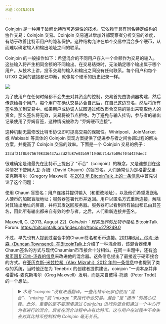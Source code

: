 ```yaml
---
术语：COINJOIN

---
```

Coinjoin 是一种用于破解比特币可追溯性的技术。它依赖于具有同名特定结构的协作交易：Coinjoin 交易。Coinjoin 交易通过增加外部观察者分析交易的难度，有助于改善比特币用户的隐私保护。这种结构允许在单个交易中混合多个硬币，从而难以确定输入和输出地址之间的联系。

Coinjoin 的一般操作如下：希望混合的不同用户存入一个金额作为交易的输入。这些输入将产生相同金额的不同输出。在交易结束时，无法确定哪个输出属于哪个用户。从技术上讲，投币交易的输入和输出之间没有任何联系。每个用户和每个 UTXO 之间的链接都已中断，就像每个硬币的历史记录一样。

![](../../dictionnaire/assets/4.webp)

为了使用户在任何时候都不会失去对其资金的控制，交易首先由协调器构建，然后传送给每个用户。每个用户在确认交易适合自己后，在自己这边签名，然后将所有签名添加到交易中。如果用户或协调人试图通过修改币合交易的输出来窃取他人的资金，那么签名将无效，交易将被节点拒绝。为了避免与输入挂钩，参与者的输出记录使用了乔姆盲签，这种情况被称为 "乔姆硬币连接"。

这种机制无需修改比特币协议即可提高交易的保密性。Whirlpool、JoinMarket 或 Wabisabi 等具体的 Coinjoin 实现方案提供了促进参与者之间协调过程的解决方案，并提高了 Coinjoin 交易的效率。下面是一个 Coinjoin 交易的例子：

```text
323df21f0b0756f98336437aa3d2fb87e02b59f1946b714a7b09df04d429dec2
```

很难确定是谁最先在比特币上提出了 "币合"（coinjoin）的概念，又是谁想到在这种情况下使用大卫-乔姆（David Chaum）的盲签名。人们通常认为是格雷戈里-麦克斯韦尔（Gregory Maxwell）在[2013 年 BitcoinTalk 上的一条信息](https://bitcointalk.org/index.php?topic=279249.0)中首先讨论了这个问题：

使用 Chaum 盲签名：用户连接并提供输入（和更改地址），以及他们希望发送私人硬币的加密盲版地址；服务器签署代币并返回。用户以匿名方式重新连接，解除对其输出地址的屏蔽，并将其发送回服务器。服务器可以看到所有输出都已由其签名，因此所有输出都来自有效的参与者。之后，人们重新连接并签名。

Maxwell, G. (2013, August 22). *CoinJoin：现实世界的比特币隐私*.BitcoinTalk Forum. https://bitcointalk.org/index.php?topic=279249.0

不过，早先也有人提到过混合中的Chaum签名和币币连接。[2011年6月，邓肯-汤森（Duncan Townsend）在BitcoinTalk](https://bitcointalk.org/index.php?topic=12751.0)上介绍了一种混合器，该混合器使用Chaum签名的方式与现代Chaumian币币接合十分相似。在同一主题中，还有[哈希币回复邓肯-汤森的信息](https://bitcointalk.org/index.php?topic=12751.msg315793#msg315793)来改进他的混合器。这条信息提出了最接近于硬币接合的方式。在[亚历克斯-米兹拉希（Alex Mizrahi）2012 年的一条信息](https://gist.github.com/killerstorm/6f843e1d3ffc38191aebca67d483bd88#file-laundry)中也提到了类似的系统，当时他正在为 Tenebrix 的创建者提供建议。coinjoin "一词本身并非格雷格-麦克斯韦尔（Greg Maxwell）发明，而是来自彼得-托德（Peter Todd）的一个想法。

> ► *术语 "coinjoin "没有法语翻译。一些比特币玩家也使用 "混合"、"mixing "或 "mixage "来指代币合交易。混合 "是 "接币 "的核心过程。此外，重要的是不要混淆通过 Coinjoins 进行的混合和通过一个中心行为者进行的混合，后者在混合过程中占有比特币。这与用户在过程中不会失去对其比特币控制权的 Coinjoin 毫无关系*。